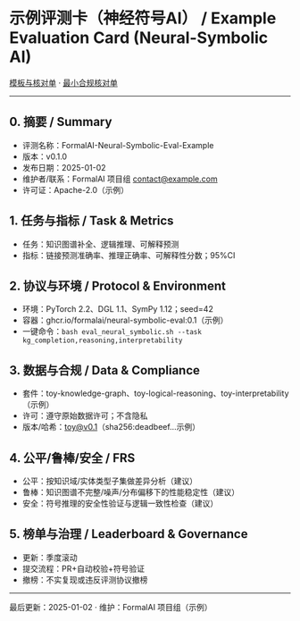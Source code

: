 # 示例评测卡（神经符号AI） / Example Evaluation Card (Neural-Symbolic AI)

[模板与核对单](../../TEMPLATES_EVAL_CARD.md) · [最小合规核对单](../../STANDARDS_CHECKLISTS.md)

---

## 0. 摘要 / Summary

- 评测名称：FormalAI-Neural-Symbolic-Eval-Example
- 版本：v0.1.0
- 发布日期：2025-01-02
- 维护者/联系：FormalAI 项目组 <contact@example.com>
- 许可证：Apache-2.0（示例）

## 1. 任务与指标 / Task & Metrics

- 任务：知识图谱补全、逻辑推理、可解释预测
- 指标：链接预测准确率、推理正确率、可解释性分数；95%CI

## 2. 协议与环境 / Protocol & Environment

- 环境：PyTorch 2.2、DGL 1.1、SymPy 1.12；seed=42
- 容器：ghcr.io/formalai/neural-symbolic-eval:0.1（示例）
- 一键命令：`bash eval_neural_symbolic.sh --task kg_completion,reasoning,interpretability`

## 3. 数据与合规 / Data & Compliance

- 套件：toy-knowledge-graph、toy-logical-reasoning、toy-interpretability（示例）
- 许可：遵守原始数据许可；不含隐私
- 版本/哈希：toy@v0.1（sha256:deadbeef…示例）

## 4. 公平/鲁棒/安全 / FRS

- 公平：按知识域/实体类型子集做差异分析（建议）
- 鲁棒：知识图谱不完整/噪声/分布偏移下的性能稳定性（建议）
- 安全：符号推理的安全性验证与逻辑一致性检查（建议）

## 5. 榜单与治理 / Leaderboard & Governance

- 更新：季度滚动
- 提交流程：PR+自动校验+符号验证
- 撤榜：不实复现或违反评测协议撤榜

---

最后更新：2025-01-02  · 维护：FormalAI 项目组（示例）
